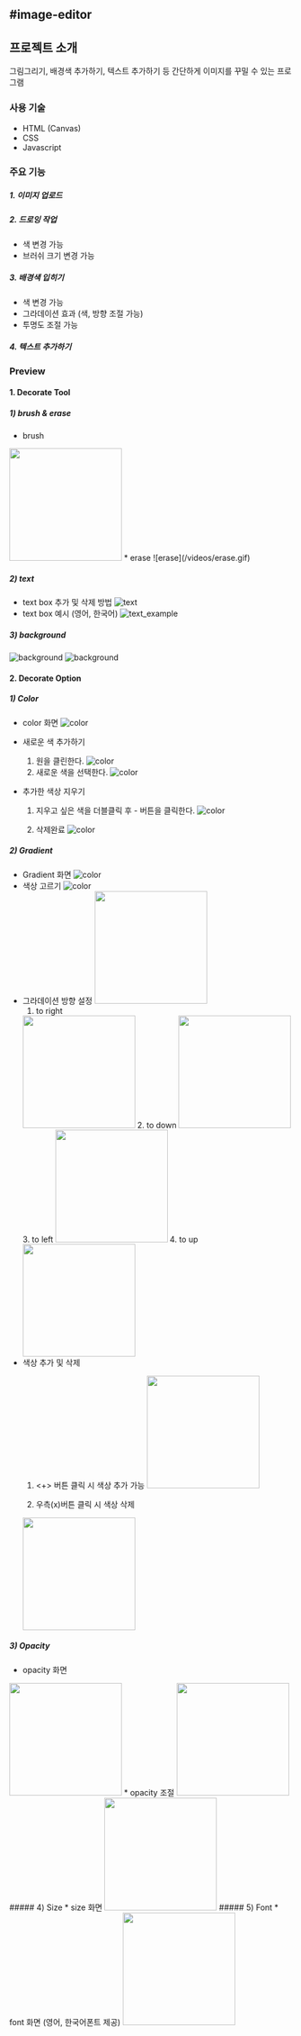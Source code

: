 #image-editor
---
## 프로젝트 소개
그림그리기, 배경색 추가하기, 텍스트 추가하기 등 간단하게 이미지를 꾸밀 수 있는 프로그램

### 사용 기술
* HTML (Canvas)
* CSS
* Javascript

### 주요 기능
##### 1. 이미지 업로드
##### 2. 드로잉 작업
- 색 변경 가능
- 브러쉬 크기 변경 가능
##### 3. 배경색 입히기
- 색 변경 가능
- 그라데이션 효과 (색, 방향 조절 가능)
- 투명도 조절 가능 
##### 4. 텍스트 추가하기

### Preview
#### 1. Decorate Tool
##### 1) brush & erase
* brush
<img src="/images/draw.png" width="200">
* erase
![erase](/videos/erase.gif)

##### 2) text
* text box 추가 및 삭제 방법
![text](/videos/text.gif)
* text box 예시 (영어, 한국어)
![text_example](/images/text.png)

##### 3) background
![background](/images/backgroud.png)
![background](/images/background2.png)

#### 2. Decorate Option
##### 1) Color
* color 화면
![color](/images/color1.png)

* 새로운 색 추가하기
    1. 원을 클린한다.
    ![color](/images/colorChanging.png)
    2. 새로운 색을 선택한다.
    ![color](/images/colorChanging2.png)

* 추가한 색상 지우기 
    1. 지우고 싶은 색을 더블클릭 후 - 버튼을 클릭한다.
    ![color](/images/colorDeleting.png)

    2. 삭제완료
    ![color](/images/colorDeleting2.png)

##### 2) Gradient
* Gradient 화면
    ![color](/images/gradient.png)
* 색상 고르기 
    ![color](/images/gradientChooseColor.png)
* 그라데이션 방향 설정
    <img src="/images/gradientDirection.png" width="200">
    1. to right
    <img src="/images/gradientToRight.png" width="200">
    2. to down
    <img src="/images/gradientToDown.png" width="200">
    3. to left
    <img src="/images/gradientToLeft.png" width="200">
    4. to up
    <img src="/images/gradientToUp.png" width="200">
* 색상 추가 및 삭제
    1. <+> 버튼 클릭 시 색상 추가 가능
      <img src="/images/gradientAdd.png" width="200">
    
    2. 우측(x)버튼 클릭 시 색상 삭제
    <img src="/images/gradientDelete.png" width="200">

##### 3) Opacity
* opacity 화면
<img src="/images/opacity.png" width="200">
* opacity 조절
<img src="/videos/gradientEx.gif" width="200">
##### 4) Size
* size 화면
<img src="/images/size.png" width="200">
##### 5) Font 
* font 화면 (영어, 한국어폰트 제공)
<img src="/videos/font.gif" width="200">




